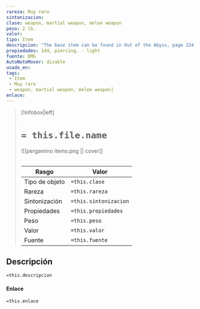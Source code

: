 ```yaml
---
rareza: Muy raro
sintonizacion: 
clase: weapon, martial weapon, melee weapon
peso: 2 lb.
valor: 
tipo: Item
descripcion: "The base item can be found in Out of the Abyss, page 224.You have a +3 bonus to attack and damage rolls made with this magic weapon.On a hit with this weapon, the wielder can forgo dealing damage and attempt to trip the target, in which case the target must succeed on a Strength saving throw or fall prone. The DC is 8 + the wielder&#x27;s Strength modifier + the wielder&#x27;s proficiency bonus. Light. A light weapon is small and easy to handle, making it ideal for use when fighting with two weapons."
propiedades: 1d4, piercing, - light
fuente: DMG
AutoNoteMover: disable
usado_en:  
tags: 
 - Item
 - Muy raro
 - weapon, martial weapon, melee weapon]
enlace: 
---
```


> [!infobox|left]
>  # `= this.file.name`
> ![[pergamino items.png || cover]]
> ######   
> |Rasgo | Valor |
> | --- | --- |
> | Tipo de objeto| `=this.clase`|
>  | Rareza| `=this.rareza`|
> | Sintonización | `=this.sintonizacion` |
> | Propiedades | `=this.propiedades` |
>  | Peso | `=this.peso` |
> | Valor | `=this.valor` |
> | Fuente | `=this.fuente` |


## Descripción
`=this.descripcion`

#### Enlace
`=this.enlace`